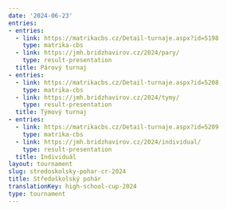 ```yaml
---
date: '2024-06-23'
entries:
- entries:
  - link: https://matrikacbs.cz/Detail-turnaje.aspx?id=5198
    type: matrika-cbs
  - link: https://jmh.bridzhavirov.cz/2024/pary/
    type: result-presentation
  title: Párový turnaj
- entries:
  - link: https://matrikacbs.cz/Detail-turnaje.aspx?id=5208
    type: matrika-cbs
  - link: https://jmh.bridzhavirov.cz/2024/tymy/
    type: result-presentation
  title: Týmový turnaj
- entries:
  - link: https://matrikacbs.cz/Detail-turnaje.aspx?id=5209
    type: matrika-cbs
  - link: https://jmh.bridzhavirov.cz/2024/individual/
    type: result-presentation
  title: Individuál
layout: tournament
slug: stredoskolsky-pohar-cr-2024
title: Středoškolský pohár
translationKey: high-school-cup-2024
type: tournament
---
```


